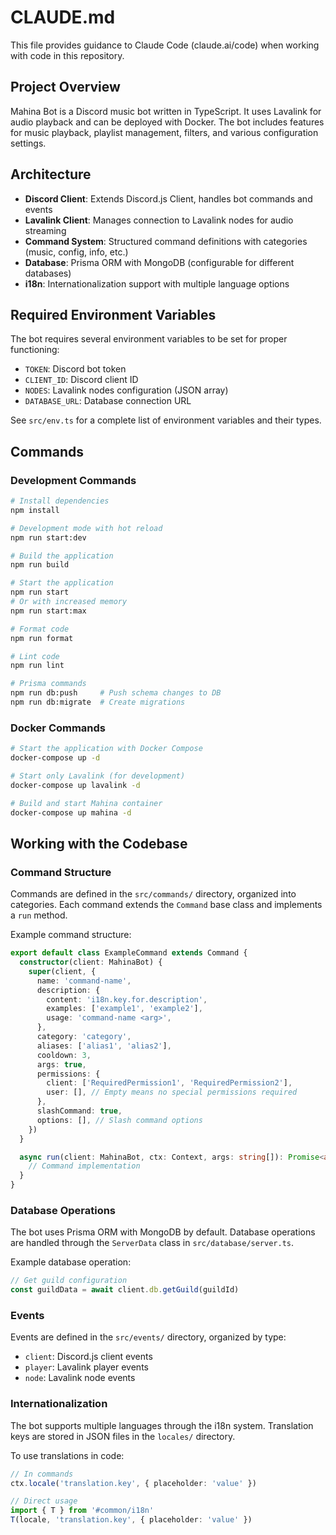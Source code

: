 # CLAUDE.md

This file provides guidance to Claude Code (claude.ai/code) when working with code in this repository.

## Project Overview

Mahina Bot is a Discord music bot written in TypeScript. It uses Lavalink for audio playback and can be deployed with Docker. The bot includes features for music playback, playlist management, filters, and various configuration settings.

## Architecture

- **Discord Client**: Extends Discord.js Client, handles bot commands and events
- **Lavalink Client**: Manages connection to Lavalink nodes for audio streaming
- **Command System**: Structured command definitions with categories (music, config, info, etc.)
- **Database**: Prisma ORM with MongoDB (configurable for different databases)
- **i18n**: Internationalization support with multiple language options

## Required Environment Variables

The bot requires several environment variables to be set for proper functioning:

- `TOKEN`: Discord bot token
- `CLIENT_ID`: Discord client ID
- `NODES`: Lavalink nodes configuration (JSON array)
- `DATABASE_URL`: Database connection URL

See `src/env.ts` for a complete list of environment variables and their types.

## Commands

### Development Commands

```bash
# Install dependencies
npm install

# Development mode with hot reload
npm run start:dev

# Build the application
npm run build

# Start the application
npm run start
# Or with increased memory
npm run start:max

# Format code
npm run format

# Lint code
npm run lint

# Prisma commands
npm run db:push     # Push schema changes to DB
npm run db:migrate  # Create migrations
```

### Docker Commands

```bash
# Start the application with Docker Compose
docker-compose up -d

# Start only Lavalink (for development)
docker-compose up lavalink -d

# Build and start Mahina container
docker-compose up mahina -d
```

## Working with the Codebase

### Command Structure

Commands are defined in the `src/commands/` directory, organized into categories. Each command extends the `Command` base class and implements a `run` method.

Example command structure:

```typescript
export default class ExampleCommand extends Command {
  constructor(client: MahinaBot) {
    super(client, {
      name: 'command-name',
      description: {
        content: 'i18n.key.for.description',
        examples: ['example1', 'example2'],
        usage: 'command-name <arg>',
      },
      category: 'category',
      aliases: ['alias1', 'alias2'],
      cooldown: 3,
      args: true,
      permissions: {
        client: ['RequiredPermission1', 'RequiredPermission2'],
        user: [], // Empty means no special permissions required
      },
      slashCommand: true,
      options: [], // Slash command options
    })
  }

  async run(client: MahinaBot, ctx: Context, args: string[]): Promise<any> {
    // Command implementation
  }
}
```

### Database Operations

The bot uses Prisma ORM with MongoDB by default. Database operations are handled through the `ServerData` class in `src/database/server.ts`.

Example database operation:

```typescript
// Get guild configuration
const guildData = await client.db.getGuild(guildId)
```

### Events

Events are defined in the `src/events/` directory, organized by type:

- `client`: Discord.js client events
- `player`: Lavalink player events
- `node`: Lavalink node events

### Internationalization

The bot supports multiple languages through the i18n system. Translation keys are stored in JSON files in the `locales/` directory.

To use translations in code:

```typescript
// In commands
ctx.locale('translation.key', { placeholder: 'value' })

// Direct usage
import { T } from '#common/i18n'
T(locale, 'translation.key', { placeholder: 'value' })
```
